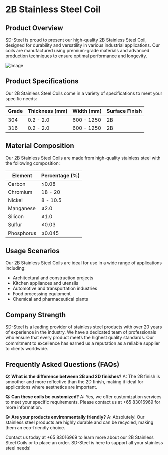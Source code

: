 # 2B Stainless Steel Coil

## Product Overview
SD-Steel is proud to present our high-quality 2B Stainless Steel Coil, designed for durability and versatility in various industrial applications. Our coils are manufactured using premium-grade materials and advanced production techniques to ensure optimal performance and longevity.

![Image](https://github.com/user-attachments/assets/2567258e-e124-4816-932d-1809bd27ef0b)

## Product Specifications
Our 2B Stainless Steel Coils come in a variety of specifications to meet your specific needs:

| Grade       | Thickness (mm) | Width (mm) | Surface Finish |
|-------------|----------------|------------|----------------|
| 304         | 0.2 - 2.0      | 600 - 1250 | 2B             |
| 316         | 0.2 - 2.0      | 600 - 1250 | 2B             |

## Material Composition
Our 2B Stainless Steel Coils are made from high-quality stainless steel with the following composition:

| Element | Percentage (%) |
|---------|----------------|
| Carbon  | ≤0.08          |
| Chromium| 18 - 20        |
| Nickel   | 8 - 10.5       |
| Manganese| ≤2.0           |
| Silicon | ≤1.0           |
| Sulfur  | ≤0.03          |
| Phosphorus| ≤0.045       |

## Usage Scenarios
Our 2B Stainless Steel Coils are ideal for use in a wide range of applications including:
- Architectural and construction projects
- Kitchen appliances and utensils
- Automotive and transportation industries
- Food processing equipment
- Chemical and pharmaceutical plants

## Company Strength
SD-Steel is a leading provider of stainless steel products with over 20 years of experience in the industry. We have a dedicated team of professionals who ensure that every product meets the highest quality standards. Our commitment to excellence has earned us a reputation as a reliable supplier to clients worldwide.

## Frequently Asked Questions (FAQs)
**Q: What is the difference between 2B and 2D finishes?**
A: The 2B finish is smoother and more reflective than the 2D finish, making it ideal for applications where aesthetics are important.

**Q: Can these coils be customized?**
A: Yes, we offer customization services to meet your specific requirements. Please contact us at +65 83016969 for more information.

**Q: Are your products environmentally friendly?**
A: Absolutely! Our stainless steel products are highly durable and can be recycled, making them an eco-friendly choice.

Contact us today at +65 83016969 to learn more about our 2B Stainless Steel Coils or to place an order. SD-Steel is here to support all your stainless steel needs!